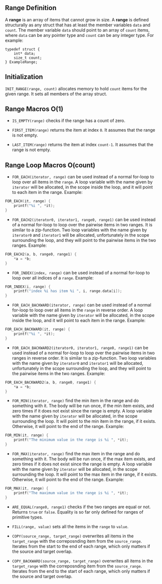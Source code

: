 ## Range Definition

A **range** is an array of items that cannot grow in size.
A **range** is defined structurally as any struct that has at least
the member variables `data` and `count`.
The member variable `data` should point to an array of `count` items,
where `data` can be any pointer type and `count` can be any integer type.
For example:

```clike
typedef struct {
    int* data;
    size_t count;
} ExampleRange;
```

## Initialization

`INIT_RANGE(range, count)` allocates memory to hold `count` items
for the given range. It sets all members of the array struct.

## Range Macros O(1)

- `IS_EMPTY(range)` checks if the range has a count of zero.

- `FIRST_ITEM(range)` returns the item at index `0`. It assumes that the range is not empty.

- `LAST_ITEM(range)` returns the item at index `count-1`. It assumes that the range is not empty.

## Range Loop Macros O(count)

- `FOR_EACH(iterator, range)` can be used instead of a normal for-loop
  to loop over all items in the `range`.
  A loop variable with the name given by `iterator` will be allocated,
  in the scope inside the loop, and it will point to each item in the range.
  Example:

```c
FOR_EACH(it, range) {
    printf("%i ", *it);
}
```

- `FOR_EACH2(iterator0, iterator1, range0, range1)` can be used instead of a
  normal for-loop to loop over the pairwise items in two ranges.
  It is similar to a zip-function.
  Two loop variables with the name given by `iterator0` and `iterator1` will be
  allocated, unfortunately in the scope surrounding the loop,
  and they will point to the pairwise items in the two ranges.
  Example:

```c
FOR_EACH2(a, b, range0, range1) {
    *a = *b;
}
```

- `FOR_INDEX(index, range)` can be used instead of a normal for-loop
  to loop over all indices of a `range`.
  Example:

```c
FOR_INDEX(i, range) {
    printf("index %i has item %i ", i, range.data[i]);
}
```

- `FOR_EACH_BACKWARD(iterator, range)` can be used instead of a normal for-loop
  to loop over all items in the `range` in reverse order.
  A loop variable with the name given by `iterator` will be allocated,
  in the scope inside the loop, and it will point to each item in the range.
  Example:

```c
FOR_EACH_BACKWARD(it, range) {
    printf("%i ", *it);
}
```

- `FOR_EACH_BACKWARD2(iterator0, iterator1, range0, range1)` can be used instead of a
  normal for-loop to loop over the pairwise items in two ranges in reverse order.
  It is similar to a zip-function.
  Two loop variables with the name given by `iterator0` and `iterator1` will be
  allocated, unfortunately in the scope surrounding the loop,
  and they will point to the pairwise items in the two ranges.
  Example:

```c
FOR_EACH_BACKWARD2(a, b, range0, range1) {
    *a = *b;
}
```

- `FOR_MIN(iterator, range)` find the min item in the range and do something with it.
  The body will be run once, if the min item exists,
  and zero times if it does not exist since the range is empty.
  A loop variable with the name given by `iterator` will be allocated,
  in the scope surrounding the loop.
  It will point to the min item in the range, if it exists.
  Otherwise, it will point to the end of the range.
  Example:

```c
FOR_MIN(it, range) {
    printf("The minimum value in the range is %i ", *it);
}
```

- `FOR_MAX(iterator, range)` find the max item in the range and do something with it.
  The body will be run once, if the max item exists,
  and zero times if it does not exist since the range is empty.
  A loop variable with the name given by `iterator` will be allocated,
  in the scope surrounding the loop.
  It will point to the max item in the range, if it exists.
  Otherwise, it will point to the end of the range.
  Example:

```c
FOR_MAX(it, range) {
    printf("The maximum value in the range is %i ", *it);
}
```

- `ARE_EQUAL(range0, range1)` checks if the two ranges are equal or not.
  Returns `true` or `false`.
  Equality is so far only defined for ranges of primitive types.

- `FILL(range, value)` sets all the items in the `range` to `value`.

- `COPY(source_range, target_range)` overwrites all items in the `target_range` with the correposnding item from the `source_range`.
  Iterates from the start to the end of each range, which only matters if the source and target overlap.

- `COPY_BACKWARD(source_range, target_range)` overwrites all items in the `target_range` with the correposnding item from the `source_range`.
  Iterates from the end to the start of each range, which only matters if the source and target overlap.
